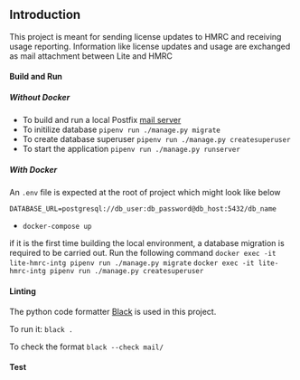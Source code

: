 ## Introduction
This project is meant for sending license updates to HMRC and receiving usage reporting. Information like license updates
and usage are exchanged as mail attachment between Lite and HMRC

#### Build and Run


##### Without Docker
- To build and run a local Postfix [mail server](git@github.com:uktrade/mailserver.git)
- To initilize database
`pipenv run ./manage.py migrate`
- To create database superuser `pipenv run ./manage.py createsuperuser`
- To start the application
`pipenv run ./manage.py runserver`

##### With Docker 

An `.env` file is expected at the root of project which might look like below

```$xslt
DATABASE_URL=postgresql://db_user:db_password@db_host:5432/db_name
```

- `docker-compose up`

if it is the first time building the local environment, a database migration is required to be carried out. 
Run the following command
`docker exec -it lite-hmrc-intg pipenv run ./manage.py migrate`
`docker exec -it lite-hmrc-intg pipenv run ./manage.py createsuperuser`

#### Linting
The python code formatter [Black](https://black.readthedocs.io/en/stable/) is used in this project.

To run it: `black .`

To check the format `black --check mail/`

#### Test
